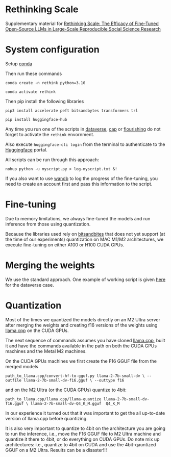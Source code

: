 # Rethinking Scale
Supplementary material for [Rethinking Scale: The Efficacy of Fine-Tuned Open-Source LLMs in Large-Scale Reproducible Social Science Research](https://arxiv.org/abs/2411.00890)


# System configuration

Setup [conda](https://docs.anaconda.com/miniconda/)

Then run these commands 

`conda create -n rethink python=3.10`

`conda activate rethink`

Then pip install the following libraries

`pip3 install accelerate peft bitsandbytes transformers trl`

`pip install huggingface-hub`

Any time you run one of the scripts in [dataverse](dataverse), [cap](cap) or [flourishing](flourishing) do not forget to activate the `rethink` envornment.

Also execute `huggingface-cli login` from the terminal to authenticate to the [Huggingface](https://huggingface.co) portal.

All scripts can be run through this approach:

`nohup python -u myscript.py > log-myscript.txt &!`

If you also want to use [wandb](https://wandb.ai/) to log the progress of the fine-tuning, you need to create an account first and pass this information to the script.

# Fine-tuning 
Due to memory limitations, we always fine-tuned the models and run inference from those using quantization.

Because the libraries used rely on [bitsandbites](https://github.com/bitsandbytes-foundation/bitsandbytes) that does not yet support (at the time of our experiments) quantization on MAC M1/M2 architectures, we execute fine-tuning on either A100 or H100 CUDA GPUs.


# Merging the weights
We use the standard approach. One example of working script is given [here](dataverse/merge-weights-small.py) for the dataverse case.

# Quantization
Most of the times we quantized the models directly on an M2 Ultra server after merging the weights and creating f16 versions of the weights using [llama.cpp](https://github.com/ggerganov/llama.cpp) on the CUDA GPUs.

The next sequence of commands assumes you have cloned [llama.cpp](https://github.com/ggerganov/llama.cpp), built it and have the commands available in the path on both the CUDA GPUs machines and the Metal M2 machines.

On the CUDA GPUs machines we first create the F16 GGUF file from the merged models

`path_to_llama.cpp/convert-hf-to-gguf.py llama-2-7b-small-dv \
    --outfile llama-2-7b-small-dv-f16.gguf \
    --outtype f16`

and on the M2 Ultra (or the CUDA GPUs) quantize to 4bit:

`path_to_llama.cpp/llama.cpp/llama-quantize llama-2-7b-small-dv-f16.gguf \
    llama-2-7b-small-dv-Q4_K_M.gguf  Q4_K_M` 

In our experience it turned out that it was important to get the all up-to-date version of llama.cpp before quantizing. 

It is also very important to quantize to 4bit on the architecture you are going to run the inference, i.e., move the F16 GGUF file to M2 Ultra machine and quantize it there to 4bit, or do everything on CUDA GPUs. Do note mix up architectures: i.e., quantize to 4bit on CUDA and use the 4bit-qauntized GGUF on a M2 Ultra. Results can be a disaster!!!


